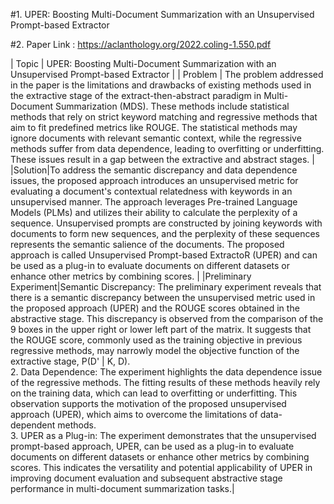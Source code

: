 #1. UPER: Boosting Multi-Document Summarization with an Unsupervised Prompt-based Extractor

#2. Paper Link : https://aclanthology.org/2022.coling-1.550.pdf

| Topic | UPER: Boosting Multi-Document Summarization with an Unsupervised Prompt-based Extractor |
| Problem | The problem addressed in the paper is the limitations and drawbacks of existing methods used in the extractive stage of the extract-then-abstract paradigm in Multi-Document Summarization (MDS). These methods include statistical methods that rely on strict keyword matching and regressive methods that aim to fit predefined metrics like ROUGE. The statistical methods may ignore documents with relevant semantic context, while the regressive methods suffer from data dependence, leading to overfitting or underfitting. These issues result in a gap between the extractive and abstract stages. |
|Solution|To address the semantic discrepancy and data dependence issues, the proposed approach introduces an unsupervised metric for evaluating a document's contextual relatedness with keywords in an unsupervised manner. The approach leverages Pre-trained Language Models (PLMs) and utilizes their ability to calculate the perplexity of a sequence. Unsupervised prompts are constructed by joining keywords with documents to form new sequences, and the perplexity of these sequences represents the semantic salience of the documents. The proposed approach is called Unsupervised Prompt-based ExtractoR (UPER) and can be used as a plug-in to evaluate documents on different datasets or enhance other metrics by combining scores. |
|Preliminary Experiment|Semantic Discrepancy: The preliminary experiment reveals that there is a semantic discrepancy between the unsupervised metric used in the proposed approach (UPER) and the ROUGE scores obtained in the abstractive stage. This discrepancy is observed from the comparison of the 9 boxes in the upper right or lower left part of the matrix. It suggests that the ROUGE score, commonly used as the training objective in previous regressive methods, may narrowly model the objective function of the extractive stage, P(D' | K, D). <br /> 2. Data Dependence: The experiment highlights the data dependence issue of the regressive methods. The fitting results of these methods heavily rely on the training data, which can lead to overfitting or underfitting. This observation supports the motivation of the proposed unsupervised approach (UPER), which aims to overcome the limitations of data-dependent methods.<br /> 3. UPER as a Plug-in: The experiment demonstrates that the unsupervised prompt-based approach, UPER, can be used as a plug-in to evaluate documents on different datasets or enhance other metrics by combining scores. This indicates the versatility and potential applicability of UPER in improving document evaluation and subsequent abstractive stage performance in multi-document summarization tasks.|